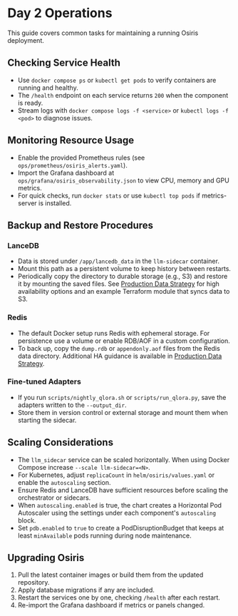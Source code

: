 # Day 2 Operations

This guide covers common tasks for maintaining a running Osiris deployment.

## Checking Service Health
- Use `docker compose ps` or `kubectl get pods` to verify containers are running and healthy.
- The `/health` endpoint on each service returns `200` when the component is ready.
- Stream logs with `docker compose logs -f <service>` or `kubectl logs -f <pod>` to diagnose issues.

## Monitoring Resource Usage
- Enable the provided Prometheus rules (see `ops/prometheus/osiris_alerts.yaml`).
- Import the Grafana dashboard at `ops/grafana/osiris_observability.json` to view CPU, memory and GPU metrics.
- For quick checks, run `docker stats` or use `kubectl top pods` if metrics-server is installed.

## Backup and Restore Procedures
### LanceDB
- Data is stored under `/app/lancedb_data` in the `llm-sidecar` container.
- Mount this path as a persistent volume to keep history between restarts.
- Periodically copy the directory to durable storage (e.g., S3) and restore it by mounting the saved files. See [Production Data Strategy](PROD_DB_STRATEGY.md) for high availability options and an example Terraform module that syncs data to S3.

### Redis
- The default Docker setup runs Redis with ephemeral storage. For persistence use a volume or enable RDB/AOF in a custom configuration.
- To back up, copy the `dump.rdb` or `appendonly.aof` files from the Redis data directory. Additional HA guidance is available in [Production Data Strategy](PROD_DB_STRATEGY.md).

### Fine‑tuned Adapters
- If you run `scripts/nightly_qlora.sh` or `scripts/run_qlora.py`, save the adapters written to the `--output_dir`.
- Store them in version control or external storage and mount them when starting the sidecar.

## Scaling Considerations
- The `llm_sidecar` service can be scaled horizontally. When using Docker Compose increase `--scale llm-sidecar=<N>`.
- For Kubernetes, adjust `replicaCount` in `helm/osiris/values.yaml` or enable the `autoscaling` section.
- Ensure Redis and LanceDB have sufficient resources before scaling the orchestrator or sidecars.
- When `autoscaling.enabled` is true, the chart creates a Horizontal Pod Autoscaler using the settings under each component's `autoscaling` block.
- Set `pdb.enabled` to `true` to create a PodDisruptionBudget that keeps at least `minAvailable` pods running during node maintenance.

## Upgrading Osiris
1. Pull the latest container images or build them from the updated repository.
2. Apply database migrations if any are included.
3. Restart the services one by one, checking `/health` after each restart.
4. Re-import the Grafana dashboard if metrics or panels changed.
